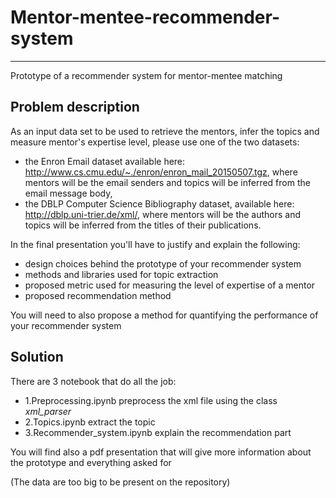 # Mentor-mentee-recommender-system
-----
Prototype of a recommender system for mentor-mentee matching

## Problem description

As an input data set to be used to retrieve the mentors, infer the topics and measure mentor's expertise level, please use one of the two datasets: 

 - the Enron Email dataset available here: http://www.cs.cmu.edu/~./enron/enron_mail_20150507.tgz, where mentors will be the email senders and topics will be inferred from the email message body,
 - the DBLP Computer Science Bibliography dataset, available here: http://dblp.uni-trier.de/xml/, where mentors will be the authors and topics will be inferred from the titles of their publications.
 
In the final presentation you'll have to justify and explain the following:
 - design choices behind the prototype of your recommender system
 - methods and libraries used for topic extraction    
 - proposed metric used for measuring the level of expertise of a mentor
 - proposed recommendation method

You will need to also propose a method for quantifying the performance of your recommender system

## Solution
There are 3 notebook that do all the job:
 - 1.Preprocessing.ipynb preprocess the xml file using the class *xml_parser*
 - 2.Topics.ipynb extract the topic 
 - 3.Recommender_system.ipynb explain the recommendation part

You will find also a pdf presentation that will give more information about the prototype and everything asked for

(The data are too big to be present on the repository)